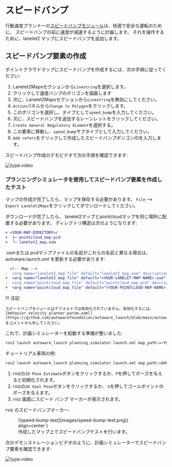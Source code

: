 # スピードバンプ

行動速度プランナーの[スピードバンプモジュール](https://autowarefoundation.github.io/autoware.universe/main/planning/behavior_velocity_crosswalk_module/)は、快適で安全な運転のために、
スピードバンプの前に速度が減速するように計画します。
それを操作するために、lanelet2 マップにスピードバンプを追加します。

## スピードバンプ要素の作成

ポイントクラウドマップにスピードバンプを作成するには、次の手順に従ってください:

1. Lanelet2Mapsセクションから`Linestring`を選択します。
2. クリックして速度バンプのポリゴンを描画します
3. 次に、Lanelet2Mapsセクションから`Linestring`を無効にしてください。
4. `Action`パネルから`Change to Polygon`をクリックします。
5. このポリゴンを選択し、タイプとして`speed_bump`を入力してください。
6. 次に、スピードバンプを追加するレーンレットをクリックしてください。
7. `Create General Regulatory ELement`を選択する。
8. この要素に移動し、`speed_bump`サブタイプとして入力してください。
9. `Add refers`をクリックして作成したスピードバンプポリゴンIDを入力します。

スピードバンプ作成のデモビデオで次の手順を確認できます:

![type:video](https://youtube.com/embed/EenccStyZVg)

### プランニングシミュレータを使用してスピードバンプ要素を作成したテスト

マップの作成が完了したら、マップを保存する必要があります。
`File` --> `Export Lanelet2Maps`をクリックしてダウンロードしてください。

ダウンロードが完了したら、
lanelet2マップとpointcloudマップを同じ場所に配置する必要があります。
ディレクトリ構造は次のようになります:

```diff
+ <YOUR-MAP-DIRECTORY>/
+  ├─ pointcloud_map.pcd
+  └─ lanelet2_map.osm
```

.osmまたは.pcdマップファイルの名前がこれらの名前と異なる場合は、
autoware.launch.xml を更新する必要があります:

```diff
  <!-- Map -->
-  <arg name="lanelet2_map_file" default="lanelet2_map.osm" description="lanelet2 map file name"/>
+  <arg name="lanelet2_map_file" default="<YOUR-LANELET-MAP-NAME>.osm" description="lanelet2 map file name"/>
-  <arg name="pointcloud_map_file" default="pointcloud_map.pcd" description="pointcloud map file name"/>
+  <arg name="pointcloud_map_file" default="<YOUR-POINTCLOUD-MAP-NAME>.pcd" description="pointcloud map file name"/>
```

!!! 注記

    スピードバンプモジュールはデフォルトでは有効化されていません。有効化するには、[behavior_velocity_planner.param.yaml](https://github.com/autowarefoundation/autoware_launch/blob/main/autoware_launch/config/planning/scenario_planning/lane_driving/behavior_planning/behavior_velocity_planner/behavior_velocity_planner.param.yaml)をコメントから外してください。

これで、計画シミュレーターを起動する準備が整いました:

```bash
ros2 launch autoware_launch planning_simulator.launch.xml map_path:=<YOUR-MAP-FOLDER-DIR> vehicle_model:=<YOUR-VEHICLE-MODEL> sensor_model:=<YOUR-SENSOR-KIT>
```

チュートリアル車両の例:

```bash
ros2 launch autoware_launch planning_simulator.launch.xml map_path:=$HOME/Files/autoware_map/tutorial_map/ vehicle_model:=tutorial_vehicle sensor_model:=tutorial_vehicle_sensor_kit vehicle_id:=tutorial_vehicle
```

1. rvizの`2D Pose Estimate`ボタンをクリックするか、`P`を押してポーズを与えると初期化されます。
2. rvizの`2D Goal Pose`ボタンをクリックするか、 `G`を押してゴールポイントのポーズを与えます。
3. rviz 画面にスピード バンプ マーカーが表示されます。

rviz のスピードバンプマーカー:

<figure markdown>
  ![speed-bump-test](images/speed-bump-test.png){ align=center }
  <figcaption>
    作成したマップ上でスピードバンプテストを行います。
  </figcaption>
</figure>

次のデモンストレーションビデオのように、計画シミュレーターでスピードバンプ要素を確認できます:

![type:video](https://youtube.com/embed/rg_a-ipdNAY)

